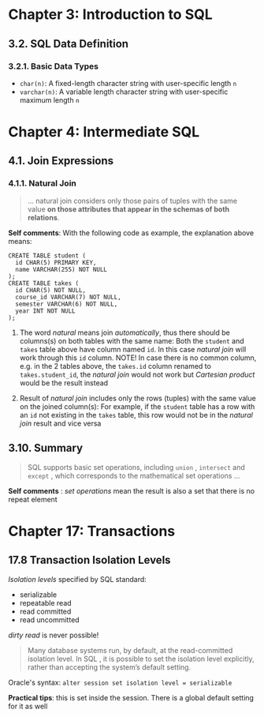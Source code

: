 # Chapter 3: Introduction to SQL
## 3.2. SQL Data Definition
### 3.2.1. Basic Data Types
* `char(n)`: A fixed-length character string with user-specific length `n`
* `varchar(n)`: A variable length character string with user-specific maximum length `n`
# Chapter 4: Intermediate SQL
## 4.1. Join Expressions
### 4.1.1. Natural Join
> ... natural join considers only those pairs of tuples with the same value **on those attributes that appear in the schemas of both relations**.

**Self comments**: With the following code as example, the explanation above means:

```
CREATE TABLE student (
  id CHAR(5) PRIMARY KEY,
  name VARCHAR(255) NOT NULL
);
CREATE TABLE takes (
  id CHAR(5) NOT NULL,
  course_id VARCHAR(7) NOT NULL,
  semester VARCHAR(6) NOT NULL,
  year INT NOT NULL
);
```

1. The word *natural* means join *automatically*, thus there should be columns(s) on both tables with the same name: Both the `student` and `takes` table above have column named `id`. In this case *natural join* will work through this `id` column. NOTE! In case there is no common column, e.g. in the 2 tables above, the `takes.id` column renamed to `takes.student_id`, the *natural join* would not work but *Cartesian product* would be the result instead

2. Result of *natural join* includes only the rows (tuples) with the same value on the joined column(s): For example, if the `student` table has a row with an `id` not existing in the `takes` table, this row would not be in the *natural join* result and vice versa

## 3.10. Summary
> SQL supports basic set operations, including `union` , `intersect` and `except` , which corresponds to the mathematical set operations ...

**Self comments** : *set operations* mean the result is also a set that there is no repeat element

# Chapter 17: Transactions
## 17.8 Transaction Isolation Levels
*Isolation levels* specified by SQL standard:

* serializable
* repeatable read
* read committed
* read uncommitted

*dirty read* is never possible!

> Many database systems run, by default, at the read-committed isolation level. In SQL , it is possible to set the isolation level explicitly, rather than accepting the system’s default setting.

Oracle's syntax: `alter session set isolation level = serializable` 

**Practical tips**: this is set inside the session. There is a global default setting for it as well
 

